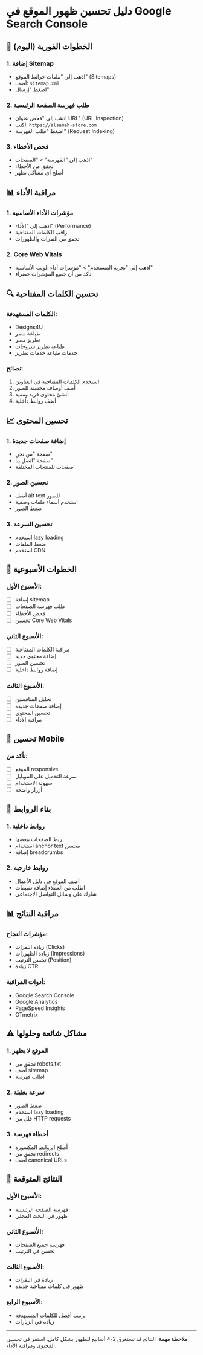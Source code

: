 # دليل تحسين ظهور الموقع في Google Search Console

## 🚀 الخطوات الفورية (اليوم)

### 1. إضافة Sitemap
- اذهب إلى "ملفات خرائط الموقع" (Sitemaps)
- أضف: `sitemap.xml`
- اضغط "إرسال"

### 2. طلب فهرسة الصفحة الرئيسية
- اذهب إلى "فحص عنوان URL" (URL Inspection)
- اكتب: `https://alsamah-store.com`
- اضغط "طلب الفهرسة" (Request Indexing)

### 3. فحص الأخطاء
- اذهب إلى "الفهرسة" > "الصفحات"
- تحقق من الأخطاء
- أصلح أي مشاكل تظهر

## 📊 مراقبة الأداء

### 1. مؤشرات الأداء الأساسية
- اذهب إلى "الأداء" (Performance)
- راقب الكلمات المفتاحية
- تحقق من النقرات والظهورات

### 2. Core Web Vitals
- اذهب إلى "تجربة المستخدم" > "مؤشرات أداء الويب الأساسية"
- تأكد من أن جميع المؤشرات خضراء

## 🔍 تحسين الكلمات المفتاحية

### الكلمات المستهدفة:
- Designs4U
- طباعة مصر
- تطريز مصر
- طباعة تطريز شروحات
- خدمات طباعة خدمات تطريز

### نصائح:
1. استخدم الكلمات المفتاحية في العناوين
2. أضف أوصاف محسنة للصور
3. أنشئ محتوى فريد ومفيد
4. أضف روابط داخلية

## 📈 تحسين المحتوى

### 1. إضافة صفحات جديدة
- صفحة "من نحن"
- صفحة "اتصل بنا"
- صفحات للمنتجات المختلفة

### 2. تحسين الصور
- أضف alt text للصور
- استخدم أسماء ملفات وصفية
- ضغط الصور

### 3. تحسين السرعة
- استخدم lazy loading
- ضغط الملفات
- استخدم CDN

## 🎯 الخطوات الأسبوعية

### الأسبوع الأول:
- [ ] إضافة sitemap
- [ ] طلب فهرسة الصفحات
- [ ] فحص الأخطاء
- [ ] تحسين Core Web Vitals

### الأسبوع الثاني:
- [ ] مراقبة الكلمات المفتاحية
- [ ] إضافة محتوى جديد
- [ ] تحسين الصور
- [ ] إضافة روابط داخلية

### الأسبوع الثالث:
- [ ] تحليل المنافسين
- [ ] إضافة صفحات جديدة
- [ ] تحسين المحتوى
- [ ] مراقبة الأداء

## 📱 تحسين Mobile

### تأكد من:
- [ ] الموقع responsive
- [ ] سرعة التحميل على الموبايل
- [ ] سهولة الاستخدام
- [ ] أزرار واضحة

## 🔗 بناء الروابط

### 1. روابط داخلية
- ربط الصفحات ببعضها
- استخدام anchor text محسن
- إضافة breadcrumbs

### 2. روابط خارجية
- أضف الموقع في دليل الأعمال
- اطلب من العملاء إضافة تقييمات
- شارك على وسائل التواصل الاجتماعي

## 📊 مراقبة النتائج

### مؤشرات النجاح:
- زيادة النقرات (Clicks)
- زيادة الظهورات (Impressions)
- تحسن الترتيب (Position)
- زيادة CTR

### أدوات المراقبة:
- Google Search Console
- Google Analytics
- PageSpeed Insights
- GTmetrix

## ⚠️ مشاكل شائعة وحلولها

### 1. الموقع لا يظهر
- تحقق من robots.txt
- أضف sitemap
- اطلب فهرسة

### 2. سرعة بطيئة
- ضغط الصور
- استخدم lazy loading
- قلل من HTTP requests

### 3. أخطاء فهرسة
- أصلح الروابط المكسورة
- تحقق من redirects
- أضف canonical URLs

## 🎉 النتائج المتوقعة

### الأسبوع الأول:
- فهرسة الصفحة الرئيسية
- ظهور في البحث المحلي

### الأسبوع الثاني:
- فهرسة جميع الصفحات
- تحسن في الترتيب

### الأسبوع الثالث:
- زيادة في النقرات
- ظهور في كلمات مفتاحية جديدة

### الأسبوع الرابع:
- ترتيب أفضل للكلمات المستهدفة
- زيادة في الزيارات

---

**ملاحظة مهمة**: النتائج قد تستغرق 2-4 أسابيع للظهور بشكل كامل. استمر في تحسين المحتوى ومراقبة الأداء.
